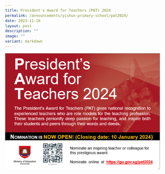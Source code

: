 ```yaml
---
title: President's Award for Teachers (PAT) 2024
permalink: /announcements/yishun-primary-school/pat2024/
date: 2023-11-16
layout: post
description: ""
image: ""
variant: markdown
---
```

<center>
<img src="/images/Announcements/Yps/PAT2024.gif">
</center>